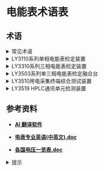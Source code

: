 # 电能表术语表

## 术语

 <details>
<summary>
常见术语
 </summary>

|     中文      |          英文           |                    注释                    |
| :-----------: | :---------------------: | :----------------------------------------: |
|     单相      |      Single-phase       |
|     三相      |       Three-phase       |
|     功率      |          Power          |
|    千瓦时     |           kWh           |               Kilowatt Hours               |
|    交流电     |           AC            |            Alternating Current             |
|    直流电     |           DC            |               Direct Current               |
|     频率      |        Frequency        |
|     电流      |         Current         |
|     安培      |         Ampere          |
|     电压      |         Voltage         |
|     伏特      |          Volt           |
|   功率因数    |      Power Factor       |
|   起动试验    |      Starting Test      |
|   潜动试验    |       Creep Test        |
|     容性      |       Capacitive        |
|     感性      |        Inductive        |
|     负载      |          Load           |
|   视在功率    |     Apparent Power      |
|   有功功率    |      Active Power       |
|   无功功率    |     Reactive Power      |
|     误差      |          Error          |
|     载波      |         Carrier         |
|    波特率     |        Baud Rate        |
|   脉冲信号    |      Pulse Signal       |
|    失真度     |       Distortion        |
|    标准表     |     Standard Meter      |              Reference Meter               |
|     通道      |         Channel         |
|     台体      |        Workbench        |
|     量程      |    Measurement Range    |
|   调节细度    |   Adjustment Fineness   | Adjustable Accuracy / Adjustable Precision |
| 插槽/表位插槽 |         Socket          |                    Slot                    |
|    正相序     | Positive-phase Sequence |
|    负相序     | Negative-phase Sequence |
|     断电      |         Outage          |
|   电压跌落    |      Voltage Drop       |
|  误差计算器   |    Error Calculator     |

</details>

<details>
<summary>
LY3110系列单相电能表检定装置
</summary>

|        中文        |                    英文                    |              注释              |
| :----------------: | :----------------------------------------: | :----------------------------: |
|     单相电能表     |         Single-Phase Energy Meter          |
|      检定装置      |            Verification Device             |
|       功率源       |                Power Source                |
|    多功能标准表    |       Multi-Function Standard Meter        |
|    RS485 服务器    |                RS485 Server                |
|       时基源       |              Time Base Source              |
|     智能电能表     |          Intelligent Energy Meter          |
|    多费率电能表    |          Multi-Rate Energy Meter           |
|    预付费电能表    |          Prepayment Energy Meter           |
|    电压逐渐变化    |           Gradual Voltage Change           |
|      电能误差      |                Energy Error                |
|     日计时误差     |             Daily Timing Error             |
|      频率影响      |            Frequency Influence             |
|      电压影响      |             Voltage Influence              |
|      谐波影响      |             Harmonic Influence             |
|       逆向序       |              Reverse Sequence              |
|     电压不平衡     |             Voltage Unbalance              |
|      输出电量      |                Output Power                |
|    电压电流量程    |         Voltage and Current Range          |
|    输出负载容量    |            Output Load Capacity            |
|        相序        |               Phase Sequence               |
|    输出电量调节    |          Output Power Adjustment           |
|   输出功率稳定度   |           Output Power Stability           |
| 输出电压电流失真度 |   Output Voltage and Current Distortion    |
|      谐波设置      |              Harmonic Setting              |
|      监视仪表      |           Monitoring Instrument            |
|      电能脉冲      |                Energy Pulse                |
|  标准电能脉冲输出  |        Standard Energy Pulse Output        |
|      脉冲常数      |               Pulse Constant               |
|    电压电流档位    |         Voltage and Current Level          |
|      调节细度      |            Adjustment Fineness             |
|      相位调节      |              Phase Adjustment              |
|      频率调节      |            Frequency Adjustment            |
|   标准偏差估计值   |        Standard Deviation Estimate         |
|    允许测量误差    |       Permissible Measurement Error        |
|     电能表常数     |           Energy Meter Constant            |
|     电能表校验     |         Energy Meter Verification          |
|     电能表误差     |             Energy Meter Error             |
|   电能表走字试验   |         Energy Meter Walking Test          |
|     电能表潜动     |             Energy Meter Creep             |
|     电能表起动     |           Energy Meter Starting            |
|   电能表基本误差   |          Energy Meter Basic Error          |
|    电能表影响量    |      Energy Meter Influence Quantity       |
|   电能表检定规程   | Electricity Meter Verification Regulations |
|      线性负载      |                Linear Load                 |
|      阻性负载      |               Resistive Load               |
|        谐波        |                  Harmonic                  |
|        基波        |              Fundamental Wave              |
|       次谐波       |                Subharmonic                 |
|      奇次谐波      |                Odd Harmonic                |
|       方顶波       |                Square Wave                 |
|       尖顶波       |                 Sharp Wave                 | 或尖峰波可以翻译为 “Peak Wave” |
|       脉冲波       |                 Pulse Wave                 |
|      过零点波      |             Zero-Crossing Wave             |
|      高次谐波      |              Higher Harmonic               |

</details>

<details>
<summary>
LY3310系列三相电能表检定装置
</summary>

|       中文       |                 英文                  | 注释 |
| :--------------: | :-----------------------------------: | :--: |
|    三相电能表    |       Three-phase energy meter        |
|  电能表检定装置  |   Energy meter verification device    |
|      功率源      |             Power source              |
|      标准表      |            Standard meter             |
|   RS485 服务器   |             RS485 server              |
|    精密时基源    |      Precision time base source       |
|     电能脉冲     |         Electric energy pulse         |
|       相序       |            Phase sequence             |
|   电压电流量程   |       Voltage and current range       |
|   输出负载容量   |         Output load capacity          |
|    功率稳定度    |            Power stability            |
|  电压电流失真度  |    Voltage and current distortion     |
|  三相电量对称性  |      Three-phase power symmetry       |
|     谐波设置     |           Harmonic settings           |
|     监视仪表     |        Monitoring instruments         |
|     基本误差     |              Basic error              |
|    测量重复性    |       Measurement repeatability       |
|     走字试验     |             Walking test              |
|    影响量试验    |        Influence quantity test        |
|     常数试验     |             Constant test             |
|    一致性试验    |           Consistency test            |
|   费控功能试验   |      Cost control function test       |
|    日计时误差    |          Daily timing error           |
|   最大需量误差   |         Maximum demand error          |
|     电压影响     |           Voltage influence           |
|     频率影响     |          Frequency influence          |
|     谐波影响     |          Harmonic influence           |
|      逆向序      |           Reverse sequence            |
|    电压不平衡    |           Voltage unbalance           |
|    误差一致性    |           Error consistency           |
|   电压逐渐变化   |        Voltage gradual change         |
|     电能误差     |         Electric energy error         |
|     无功电能     |            Reactive energy            |
|     有功电能     |             Active energy             |
|     视在功率     |            Apparent power             |
|     功率因数     |             Power factor              |
|      相位差      |           Phase difference            |
|     频率测量     |         Frequency measurement         |
|     谐波分析     |           Harmonic analysis           |
|      失真度      |              Distortion               |
| 标准电能脉冲输出 | Standard electric energy pulse output |
|    电能表常数    |         Energy meter constant         |
|    电能表校验    |       Energy meter calibration        |
|    电能表误差    |          Energy meter error           |
|    电能表走字    |         Energy meter walking          |
|    电能表通信    |      Energy meter communication       |

</details>

<details>
<summary>
LY3503系列单三相电能表检定融合台
</summary>

|        中文        |                         英文                         | 注释 |
| :----------------: | :--------------------------------------------------: | :--: |
|       电能表       |                Electric Energy Meter                 |
|    单三相电能表    |    Single and Three-phase Electric Energy Meters     |
|     检定融合台     |             Multi-Verification Platform              |
|    多功能电能表    |        Multi-functional Electric Energy Meter        |
|   三相智能电能表   |    Three-phase Intelligent Electric Energy Meter     |
|  三相多功能电能表  |  Three-phase Multi-functional Electric Energy Meter  |
|   三相载波电能表   |    Three-phase Carrier Wave Electric Energy Meter    |
|  三相多费率电能表  |     Three-phase Multi-rate Electric Energy Meter     |
|    电子式电能表    |        Electronic Type Electric Energy Meter         |
|     无功电能表     |         Reactive Power Electric Energy Meter         |
|     三相四线制     |             Three-phase Four-wire System             |
|     三相三线制     |            Three-phase Three-wire System             |
|      基本误差      |                     Basic Error                      |
|     测量重复性     |              Measurement Repeatability               |
|    电压电流量程    |              Voltage and Current Range               |
|    输出负载容量    |                 Output Load Capacity                 |
|        相序        |                    Phase Sequence                    |
|    输出电量调节    |               Output Power Adjustment                |
|   输出功率稳定度   |                Output Power Stability                |
| 输出电压电流失真度 |        Output Voltage and Current Distortion         |
|   三相电量对称性   |              Three-phase Power Symmetry              |
|      谐波设置      |                   Harmonic Setting                   |
|      监视仪表      |                Monitoring Instrument                 |
|      电能脉冲      |                Electric Energy Pulse                 |
|  标准电能脉冲输出  |        Standard Electric Energy Pulse Output         |
|       功率源       |                     Power Source                     |
|       标准表       |                    Standard Meter                    |
|    RS485 服务器    |                     RS485 Server                     |
| 电能表检定软件平台 | Electric Energy Meter Verification Software Platform |
|      参比条件      |                 Reference Conditions                 |
|      功率因数      |                     Power Factor                     |
|       相位角       |                     Phase Angle                      |
|      电能误差      |                Electric Energy Error                 |
|     日计时误差     |                  Daily Timing Error                  |
|      走字试验      |                     Walking Test                     |
|     影响量试验     |               Influence Quantity Test                |
|      谐波影响      |                  Harmonic Influence                  |
|       逆相序       |                Reverse Phase Sequence                |
|     电压不平衡     |                  Voltage Unbalance                   |
|     误差一致性     |                  Error Consistency                   |
|      电压骤升      |                    Voltage Surge                     |
|    电压逐渐变化    |                Voltage Gradual Change                |
|     电能表常数     |            Electric Energy Meter Constant            |

</details>

<details>
<summary>
LY3510用电采集终端综合测试装置
</summary>

|            中文            |                          英文                           | 注释 |
| :------------------------: | :-----------------------------------------------------: | :--: |
|        用电采集终端        |        Electric Power Data Acquisition Terminal         |
|        综合测试装置        |              Comprehensive Testing Device               |
|          专变终端          |              Special Transformer Terminal               |
|          负控终端          |                Negative Control Terminal                |
|        配变计量终端        |       Distribution Transformer Metering Terminal        |
|           集中器           |                      Concentrator                       |
|           采集器           |                       Acquisition                       |
|        自动接线功能        |                Automatic Wiring Function                |
|        载波功能测试        |               Carrier Wave Function Test                |
|        电源性能试验        |              Power Supply Performance Test              |
|         状态量采集         |               State Quantity Acquisition                |
|       交流模拟量采集       |             AC Analog Quantity Acquisition              |
|       电能量采集试验       |            Electric Energy Acquisition Test             |
|        脉冲功能试验        |                   Pulse Function Test                   |
|     总加组日月电量召集     |    Total Group Day and Month Electric Quantity Call     |
|   终端实时和当前数据召集   |        Terminal Real-time and Current Data Call         |
|          有功功率          |                      Active Power                       |
|          无功功率          |                     Reactive Power                      |
|          功率因数          |                      Power Factor                       |
|         日冻结数据         |                    Daily Frozen Data                    |
|          负荷曲线          |                       Load Curve                        |
|         月冻结数据         |                   Monthly Frozen Data                   |
|          对时功能          |              Time Synchronization Function              |
|       参数设置与查询       |               Parameter Setting and Query               |
|         时段控功能         |              Time Period Control Function               |
|         厂休控功能         |              Factory Rest Control Function              |
|       营业报停控功能       |          Business Suspension Control Function           |
|        电能量定值控        |           Electric Energy Fixed Value Control           |
|       购电能量(费)控       |       Electricity Purchase Energy (Cost) Control        |
|        催费告警功能        |               Fee Reminder Alarm Function               |
|          保电功能          |                Power Protection Function                |
|          剔除功能          |                  Elimination Function                   |
|          遥控测试          |                   Remote Control Test                   |
|     电能表参数变更事件     |      Electric Energy Meter Parameter Change Event       |
|      电压回路异常事件      |             Voltage Circuit Abnormal Event              |
|      电流回路异常事件      |             Current Circuit Abnormal Event              |
|        相序异常事件        |              Phase Sequence Abnormal Event              |
|     电能表时间超差事件     |    Electric Energy Meter Time Exceeding Error Event     |
|    电压/电流不平衡事件     |             Voltage/Current Imbalance Event             |
|      终端停/上电事件       |               Terminal Power Off/On Event               |
|      购电参数设置事件      |      Electricity Purchase Parameter Setting Event       |
|        密码错误事件        |                  Password Error Event                   |
|   终端 485 抄表错误事件    |         Terminal 485 Meter Reading Error Event          |
|        电压越限事件        |              Voltage Exceeding Limit Event              |
|        电流越限事件        |              Current Exceeding Limit Event              |
|         超负荷事件         |                     Overload Event                      |
|     定时发送 1 类数据      |           Timing Transmission of Class 1 Data           |
|     定时发送 2 类数据      |           Timing Transmission of Class 2 Data           |
|     电能表示度下降事件     |        Electric Energy Meter Reading Drop Event         |
|       电能表飞走事件       |        Electric Energy Meter Running Away Event         |
|       电能表停走事件       |          Electric Energy Meter Stopping Event           |
|       电能表通信事件       |        Electric Energy Meter Communication Event        |
|        CT 异常事件         |           Current Transformer Abnormal Event            |
|  电能表运行状态字变位事件  | Electric Energy Meter Operation State Word Change Event |
|     终端通信流量门超限     |    Terminal Communication Traffic Threshold Exceeded    |
|        谐波影响试验        |                 Harmonic Influence Test                 |
|        频率影响试验        |                Frequency Influence Test                 |
|        超量限值试验        |                  Over Limit Value Test                  |
|     电流不平衡影响试验     |            Current Imbalance Influence Test             |
|      载波实时数据召测      |            Carrier Wave Real-time Data Call             |
|       载波日冻结数据       |             Carrier Wave Daily Frozen Data              |
|       载波月冻结数据       |            Carrier Wave Monthly Frozen Data             |
|      载波重点用户监测      |            Carrier Wave Key User Monitoring             |
|        载波透明转发        |           Carrier Wave Transparent Forwarding           |
|        载波数据转发        |              Carrier Wave Data Forwarding               |
|      载波数据补抄试验      |             Carrier Wave Data Re-copy Test              |
|     载波抄表成功率统计     |   Carrier Wave Meter Reading Success Rate Statistics    |
|          基本误差          |                       Basic Error                       |
|        时钟误差测试        |                    Clock Error Test                     |
|         测量重复性         |                Measurement Repeatability                |
|          输出电量          |                Output Electric Quantity                 |
|        电压电流量程        |                Voltage and Current Range                |
|        输出负载容量        |                  Output Load Capacity                   |
|            相序            |                     Phase Sequence                      |
|        输出电量调节        |           Output Electric Quantity Adjustment           |
|          相位调节          |                    Phase Adjustment                     |
|          频率调节          |                  Frequency Adjustment                   |
|       输出功率稳定度       |                 Output Power Stability                  |
|     输出电压电流失真度     |          Output Voltage and Current Distortion          |
|       三相电量对称性       |         Three-phase Electric Quantity Symmetry          |
|          谐波设置          |                    Harmonic Setting                     |
|          监视仪表          |                  Monitoring Instrument                  |
|          标准表法          |                  Standard Table Method                  |
|         三相功率源         |                Three-phase Power Source                 |
|      三相多功能标准表      |        Three-phase Multi-function Standard Table        |
|         精密时基源         |               Precision Time Base Source                |
|         模拟控制器         |                    Analog Controller                    |
|           挂表架           |                      Meter Hanger                       |
|        RS-485 通信         |                  RS-485 Communication                   |
|          电能脉冲          |                  Electric Energy Pulse                  |
|           电能表           |                  Electric Energy Meter                  |
| 电压、电流、功率、功率因数 |          Voltage, Current, Power, Power Factor          |
|     有功电能、无功电能     |             Active Energy, Reactive Energy              |
|          视在功率          |                     Apparent Power                      |
|           失真度           |                       Distortion                        |
|          谐波分析          |                    Harmonic Analysis                    |
|         稳定度测量         |                  Stability Measurement                  |
|          误差检定          |                   Error Verification                    |
|          电能误差          |                  Electric Energy Error                  |
|          通信接口          |                 Communication Interface                 |

</details>

<details>
<summary>
LY3519 HPLC通讯单元检测装置
</summary>

|         中文          |                      英文                      |  注释   |
| :-------------------: | :--------------------------------------------: | :-----: |
| HPLC 通讯单元检测装置 |     HPLC Communication Unit Testing Device     |
|       单相模块        |              Single-phase Module               |
|       三相模块        |               Three-phase Module               |
|     采集终端模块      |          Acquisition Terminal Module           |
|     HPLC+HRF 模块     |                HPLC+HRF Module                 |
|     双模检测方案      |           Dual-mode Detection Scheme           |
|       检测项目        |                   Test Items                   |
|     外观结构测试      |         Appearance and Structure Test          |
|     通信性能测试      |         Communication Performance Test         |
|       功耗测试        |             Power Consumption Test             |
|       衰减幅度        |             Attenuation Amplitude              |
|    电源适应性测试     |         Power Supply Adaptability Test         |
|     芯片 ID 检测      |               Chip ID Detection                |
|     HPLC 信道检测     |             HPLC Channel Detection             |
|     HRF 信道检测      |             HRF Channel Detection              |
|      电能表模块       |          Electric Energy Meter Module          |
|        从节点         |                Slave Node (STA)                |
|       终端模块        |                Terminal Module                 |
|        主节点         |               Master Node (CCO)                |
|      检定指示灯       |           Inspection Indicator Light           |
|       急停开关        |             Emergency Stop Switch              |
|  集中器载波模块接口   |     Concentrator Carrier Module Interface      |
|  电能表载波模块接口   | Electric Energy Meter Carrier Module Interface |
|        服务器         |                     Server                     |
|      电源总开关       |           Power Supply Master Switch           |
|   市电 AC220V 插座    |              AC220V Power Socket               |
|        接地柱         |                 Grounding Post                 |
|         PC 机         |               Personal Computer                |
|         网口          |                  Network Port                  |
|       铭牌信息        |             Nameplate Information              |
|     交流电压范围      |                AC Voltage Range                |
|         频率          |                   Frequency                    |
|       谐波含量        |                Harmonic Content                |
|   直流电压供电范围    |            DC Voltage Supply Range             |
|  直流功耗测试准确度   |       DC Power Consumption Test Accuracy       |
|     载波衰减幅度      |         Carrier Attenuation Amplitude          |
|       一/二维码       |            One/two-dimensional Code            | QR Code |
|      条码扫描枪       |                Barcode Scanner                 |
|       资产信息        |               Asset Information                |
|       抄控设备        |              Copy Control Device               |
|        测试帧         |                   Test Frame                   |
|      初始化交互       |           Initialization Interaction           |
|       模拟表器        |                   Simulator                    |
|      模拟集中器       |             Simulator Concentrator             |
|        应答帧         |                 Response Frame                 |
|      电力线信道       |               Power Line Channel               |
|       静态功耗        |            Static Power Consumption            |
|       动态功耗        |           Dynamic Power Consumption            |
|       检测工装        |                  Test Tooling                  |
|       MDS 系统        |                   MDS System                   |
|       故障处理        |                 Fault Handling                 |

</details>

## 参考资料

- [**AI 翻译软件**](https://www.quark.cn/?entry=sem_pinzhuanbdsempckk)

- [**电表专业英语(中英文).doc**](<./src/电表专业英语(中英文).doc>)

- [**各国电压一览表.doc**](./src/各国电压一览表.doc)

<details>
<summary>
提示
</summary>

###### 网页检索：<kbd>Ctrl</kbd>+<kbd>F</kbd>

</details>
